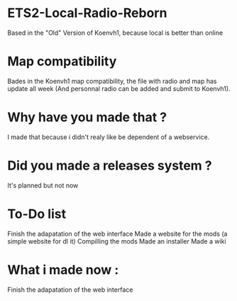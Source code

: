 # ETS2-Local-Radio-Reborn
 Based in the "Old" Version of Koenvh1, because local is better than online

# Map compatibility
 Bades in the Koenvh1 map compatibility, the file with radio and map has update all week (And personnal radio can be added and submit to Koenvh1).

# Why have you made that ?
 I made that because i didn't realy like be dependent of a webservice.

# Did you made a releases system ?
 It's planned but not now

# To-Do list
 Finish the adapatation of the web interface
 Made a website for the mods (a simple website for dl it)
 Compilling the mods
 Made an installer
 Made a wiki

# What i made now :
 Finish the adapatation of the web interface